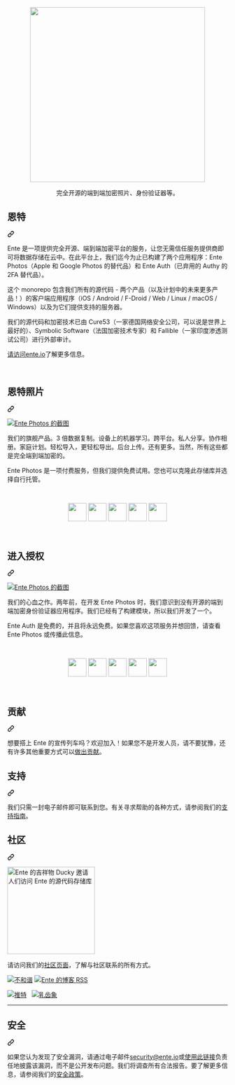 <div class="Box-sc-g0xbh4-0 bJMeLZ js-snippet-clipboard-copy-unpositioned" data-hpc="true"><article class="markdown-body entry-content container-lg" itemprop="text"><div align="center" dir="auto">
<a target="_blank" rel="noopener noreferrer" href="/ente-io/ente/blob/main/.github/assets/ente-rocketship.png"><img src="/ente-io/ente/raw/main/.github/assets/ente-rocketship.png" width="400" style="max-width: 100%;"></a>
<p dir="auto"><font style="vertical-align: inherit;"><font style="vertical-align: inherit;">完全开源的端到端加密照片、身份验证器等。</font></font></p>
</div>
<div class="markdown-heading" dir="auto"><h1 tabindex="-1" class="heading-element" dir="auto"><font style="vertical-align: inherit;"><font style="vertical-align: inherit;">恩特</font></font></h1><a id="user-content-ente" class="anchor" aria-label="固定链接：Ente" href="#ente"><svg class="octicon octicon-link" viewBox="0 0 16 16" version="1.1" width="16" height="16" aria-hidden="true"><path d="m7.775 3.275 1.25-1.25a3.5 3.5 0 1 1 4.95 4.95l-2.5 2.5a3.5 3.5 0 0 1-4.95 0 .751.751 0 0 1 .018-1.042.751.751 0 0 1 1.042-.018 1.998 1.998 0 0 0 2.83 0l2.5-2.5a2.002 2.002 0 0 0-2.83-2.83l-1.25 1.25a.751.751 0 0 1-1.042-.018.751.751 0 0 1-.018-1.042Zm-4.69 9.64a1.998 1.998 0 0 0 2.83 0l1.25-1.25a.751.751 0 0 1 1.042.018.751.751 0 0 1 .018 1.042l-1.25 1.25a3.5 3.5 0 1 1-4.95-4.95l2.5-2.5a3.5 3.5 0 0 1 4.95 0 .751.751 0 0 1-.018 1.042.751.751 0 0 1-1.042.018 1.998 1.998 0 0 0-2.83 0l-2.5 2.5a1.998 1.998 0 0 0 0 2.83Z"></path></svg></a></div>
<p dir="auto"><font style="vertical-align: inherit;"><font style="vertical-align: inherit;">Ente 是一项提供完全开源、端到端加密平台的服务，让您无需信任服务提供商即可将数据存储在云中。在此平台上，我们迄今为止已构建了两个应用程序：Ente Photos（Apple 和 Google Photos 的替代品）和 Ente Auth（已弃用的 Authy 的 2FA 替代品）。</font></font></p>
<p dir="auto"><font style="vertical-align: inherit;"><font style="vertical-align: inherit;">这个 monorepo 包含我们所有的源代码 - 两个产品（以及计划中的未来更多产品！）的客户端应用程序（iOS / Android / F-Droid / Web / Linux / macOS / Windows）以及为它们提供支持的服务器。</font></font></p>
<p dir="auto"><font style="vertical-align: inherit;"><font style="vertical-align: inherit;">我们的源代码和加密技术已由 Cure53（一家德国网络安全公司，可以说是世界上最好的）、Symbolic Software（法国加密技术专家）和 Fallible（一家印度渗透测试公司）进行外部审计。</font></font></p>
<p dir="auto"><font style="vertical-align: inherit;"></font><a href="https://ente.io" rel="nofollow"><font style="vertical-align: inherit;"><font style="vertical-align: inherit;">请访问ente.io</font></font></a><font style="vertical-align: inherit;"><font style="vertical-align: inherit;">了解更多信息</font><font style="vertical-align: inherit;">。</font></font></p>
<br>
<div class="markdown-heading" dir="auto"><h2 tabindex="-1" class="heading-element" dir="auto"><font style="vertical-align: inherit;"><font style="vertical-align: inherit;">恩特照片</font></font></h2><a id="user-content-ente-photos" class="anchor" aria-label="永久链接：Ente Photos" href="#ente-photos"><svg class="octicon octicon-link" viewBox="0 0 16 16" version="1.1" width="16" height="16" aria-hidden="true"><path d="m7.775 3.275 1.25-1.25a3.5 3.5 0 1 1 4.95 4.95l-2.5 2.5a3.5 3.5 0 0 1-4.95 0 .751.751 0 0 1 .018-1.042.751.751 0 0 1 1.042-.018 1.998 1.998 0 0 0 2.83 0l2.5-2.5a2.002 2.002 0 0 0-2.83-2.83l-1.25 1.25a.751.751 0 0 1-1.042-.018.751.751 0 0 1-.018-1.042Zm-4.69 9.64a1.998 1.998 0 0 0 2.83 0l1.25-1.25a.751.751 0 0 1 1.042.018.751.751 0 0 1 .018 1.042l-1.25 1.25a3.5 3.5 0 1 1-4.95-4.95l2.5-2.5a3.5 3.5 0 0 1 4.95 0 .751.751 0 0 1-.018 1.042.751.751 0 0 1-1.042.018 1.998 1.998 0 0 0-2.83 0l-2.5 2.5a1.998 1.998 0 0 0 0 2.83Z"></path></svg></a></div>
<p dir="auto"><a target="_blank" rel="noopener noreferrer" href="/ente-io/ente/blob/main/.github/assets/photos.png"><img src="/ente-io/ente/raw/main/.github/assets/photos.png" alt="Ente Photos 的截图" style="max-width: 100%;"></a></p>
<p dir="auto"><font style="vertical-align: inherit;"><font style="vertical-align: inherit;">我们的旗舰产品。3 倍数据复制。设备上的机器学习。跨平台。私人分享。协作相册。家庭计划。轻松导入，更&ZeroWidthSpace;&ZeroWidthSpace;轻松导出。后台上传。还有更多。当然，所有这些都是完全端到端加密的。</font></font></p>
<p dir="auto"><font style="vertical-align: inherit;"><font style="vertical-align: inherit;">Ente Photos 是一项付费服务&ZeroWidthSpace;&ZeroWidthSpace;，但我们提供免费试用。您也可以克隆此存储库并选择自行托管。</font></font></p>
<br>
<div align="center" dir="auto">
<p dir="auto"><a href="https://apps.apple.com/app/id1542026904" rel="nofollow"><img height="42" src="/ente-io/ente/raw/main/.github/assets/app-store-badge.svg" style="max-width: 100%;"></a>
<a href="https://play.google.com/store/apps/details?id=io.ente.photos" rel="nofollow"><img height="42" src="/ente-io/ente/raw/main/.github/assets/play-store-badge.png" style="max-width: 100%;"></a>
<a href="https://f-droid.org/packages/io.ente.photos.fdroid/" rel="nofollow"><img height="42" src="/ente-io/ente/raw/main/.github/assets/f-droid-badge.png" style="max-width: 100%;"></a>
<a href="https://ente.io/download/desktop" rel="nofollow"><img height="42" src="/ente-io/ente/raw/main/.github/assets/desktop-badge.png" style="max-width: 100%;"></a>
<a href="https://web.ente.io" rel="nofollow"><img height="42" src="/ente-io/ente/raw/main/.github/assets/web-badge.svg" style="max-width: 100%;"></a></p>
</div>
<br>
<div class="markdown-heading" dir="auto"><h2 tabindex="-1" class="heading-element" dir="auto"><font style="vertical-align: inherit;"><font style="vertical-align: inherit;">进入授权</font></font></h2><a id="user-content-ente-auth" class="anchor" aria-label="永久链接：Ente Auth" href="#ente-auth"><svg class="octicon octicon-link" viewBox="0 0 16 16" version="1.1" width="16" height="16" aria-hidden="true"><path d="m7.775 3.275 1.25-1.25a3.5 3.5 0 1 1 4.95 4.95l-2.5 2.5a3.5 3.5 0 0 1-4.95 0 .751.751 0 0 1 .018-1.042.751.751 0 0 1 1.042-.018 1.998 1.998 0 0 0 2.83 0l2.5-2.5a2.002 2.002 0 0 0-2.83-2.83l-1.25 1.25a.751.751 0 0 1-1.042-.018.751.751 0 0 1-.018-1.042Zm-4.69 9.64a1.998 1.998 0 0 0 2.83 0l1.25-1.25a.751.751 0 0 1 1.042.018.751.751 0 0 1 .018 1.042l-1.25 1.25a3.5 3.5 0 1 1-4.95-4.95l2.5-2.5a3.5 3.5 0 0 1 4.95 0 .751.751 0 0 1-.018 1.042.751.751 0 0 1-1.042.018 1.998 1.998 0 0 0-2.83 0l-2.5 2.5a1.998 1.998 0 0 0 0 2.83Z"></path></svg></a></div>
<p dir="auto"><a target="_blank" rel="noopener noreferrer" href="/ente-io/ente/blob/main/.github/assets/auth.png"><img src="/ente-io/ente/raw/main/.github/assets/auth.png" alt="Ente Photos 的截图" style="max-width: 100%;"></a></p>
<p dir="auto"><font style="vertical-align: inherit;"><font style="vertical-align: inherit;">我们的心血之作。两年前，在开发 Ente Photos 时，我们意识到没有开源的端到端加密身份验证器应用程序。我们已经有了构建模块，所以我们开发了一个。</font></font></p>
<p dir="auto"><font style="vertical-align: inherit;"><font style="vertical-align: inherit;">Ente Auth 是免费的，并且将永远免费。如果您喜欢这项服务并想回馈，请查看 Ente Photos 或传播此信息。</font></font></p>
<br>
<div align="center" dir="auto">
<p dir="auto"><a href="https://apps.apple.com/app/id6444121398" rel="nofollow"><img height="42" src="/ente-io/ente/raw/main/.github/assets/app-store-badge.svg" style="max-width: 100%;"></a>
<a href="https://play.google.com/store/apps/details?id=io.ente.auth" rel="nofollow"><img height="42" src="/ente-io/ente/raw/main/.github/assets/play-store-badge.png" style="max-width: 100%;"></a>
<a href="https://f-droid.org/packages/io.ente.auth/" rel="nofollow"><img height="42" src="/ente-io/ente/raw/main/.github/assets/f-droid-badge.png" style="max-width: 100%;"></a>
<a href="https://github.com/ente-io/ente/releases?q=tag%3Aauth-v3"><img height="42" src="/ente-io/ente/raw/main/.github/assets/desktop-badge.png" style="max-width: 100%;"></a>
<a href="https://auth.ente.io" rel="nofollow"><img height="42" src="/ente-io/ente/raw/main/.github/assets/web-badge.svg" style="max-width: 100%;"></a></p>
</div>
<br>
<div class="markdown-heading" dir="auto"><h2 tabindex="-1" class="heading-element" dir="auto"><font style="vertical-align: inherit;"><font style="vertical-align: inherit;">贡献</font></font></h2><a id="user-content-contributing" class="anchor" aria-label="永久链接：贡献" href="#contributing"><svg class="octicon octicon-link" viewBox="0 0 16 16" version="1.1" width="16" height="16" aria-hidden="true"><path d="m7.775 3.275 1.25-1.25a3.5 3.5 0 1 1 4.95 4.95l-2.5 2.5a3.5 3.5 0 0 1-4.95 0 .751.751 0 0 1 .018-1.042.751.751 0 0 1 1.042-.018 1.998 1.998 0 0 0 2.83 0l2.5-2.5a2.002 2.002 0 0 0-2.83-2.83l-1.25 1.25a.751.751 0 0 1-1.042-.018.751.751 0 0 1-.018-1.042Zm-4.69 9.64a1.998 1.998 0 0 0 2.83 0l1.25-1.25a.751.751 0 0 1 1.042.018.751.751 0 0 1 .018 1.042l-1.25 1.25a3.5 3.5 0 1 1-4.95-4.95l2.5-2.5a3.5 3.5 0 0 1 4.95 0 .751.751 0 0 1-.018 1.042.751.751 0 0 1-1.042.018 1.998 1.998 0 0 0-2.83 0l-2.5 2.5a1.998 1.998 0 0 0 0 2.83Z"></path></svg></a></div>
<p dir="auto"><font style="vertical-align: inherit;"><font style="vertical-align: inherit;">想要搭上 Ente 的宣传列车吗？欢迎加入！如果您不是开发人员，请不要犹豫，还有许多其他重要方式可以</font></font><a href="/ente-io/ente/blob/main/CONTRIBUTING.md"><font style="vertical-align: inherit;"><font style="vertical-align: inherit;">做出贡献</font></font></a><font style="vertical-align: inherit;"><font style="vertical-align: inherit;">。</font></font></p>
<div class="markdown-heading" dir="auto"><h2 tabindex="-1" class="heading-element" dir="auto"><font style="vertical-align: inherit;"><font style="vertical-align: inherit;">支持</font></font></h2><a id="user-content-support" class="anchor" aria-label="固定链接：支持" href="#support"><svg class="octicon octicon-link" viewBox="0 0 16 16" version="1.1" width="16" height="16" aria-hidden="true"><path d="m7.775 3.275 1.25-1.25a3.5 3.5 0 1 1 4.95 4.95l-2.5 2.5a3.5 3.5 0 0 1-4.95 0 .751.751 0 0 1 .018-1.042.751.751 0 0 1 1.042-.018 1.998 1.998 0 0 0 2.83 0l2.5-2.5a2.002 2.002 0 0 0-2.83-2.83l-1.25 1.25a.751.751 0 0 1-1.042-.018.751.751 0 0 1-.018-1.042Zm-4.69 9.64a1.998 1.998 0 0 0 2.83 0l1.25-1.25a.751.751 0 0 1 1.042.018.751.751 0 0 1 .018 1.042l-1.25 1.25a3.5 3.5 0 1 1-4.95-4.95l2.5-2.5a3.5 3.5 0 0 1 4.95 0 .751.751 0 0 1-.018 1.042.751.751 0 0 1-1.042.018 1.998 1.998 0 0 0-2.83 0l-2.5 2.5a1.998 1.998 0 0 0 0 2.83Z"></path></svg></a></div>
<p dir="auto"><font style="vertical-align: inherit;"><font style="vertical-align: inherit;">我们只需一封电子邮件即可联系到您。有关寻求帮助的各种方式，请参阅我们的</font></font><a href="/ente-io/ente/blob/main/SUPPORT.md"><font style="vertical-align: inherit;"><font style="vertical-align: inherit;">支持指南</font></font></a><font style="vertical-align: inherit;"><font style="vertical-align: inherit;">。</font></font></p>
<div class="markdown-heading" dir="auto"><h2 tabindex="-1" class="heading-element" dir="auto"><font style="vertical-align: inherit;"><font style="vertical-align: inherit;">社区</font></font></h2><a id="user-content-community" class="anchor" aria-label="固定链接：社区" href="#community"><svg class="octicon octicon-link" viewBox="0 0 16 16" version="1.1" width="16" height="16" aria-hidden="true"><path d="m7.775 3.275 1.25-1.25a3.5 3.5 0 1 1 4.95 4.95l-2.5 2.5a3.5 3.5 0 0 1-4.95 0 .751.751 0 0 1 .018-1.042.751.751 0 0 1 1.042-.018 1.998 1.998 0 0 0 2.83 0l2.5-2.5a2.002 2.002 0 0 0-2.83-2.83l-1.25 1.25a.751.751 0 0 1-1.042-.018.751.751 0 0 1-.018-1.042Zm-4.69 9.64a1.998 1.998 0 0 0 2.83 0l1.25-1.25a.751.751 0 0 1 1.042.018.751.751 0 0 1 .018 1.042l-1.25 1.25a3.5 3.5 0 1 1-4.95-4.95l2.5-2.5a3.5 3.5 0 0 1 4.95 0 .751.751 0 0 1-.018 1.042.751.751 0 0 1-1.042.018 1.998 1.998 0 0 0-2.83 0l-2.5 2.5a1.998 1.998 0 0 0 0 2.83Z"></path></svg></a></div>
<p dir="auto"><a target="_blank" rel="noopener noreferrer" href="/ente-io/ente/blob/main/.github/assets/ente-ducky.png"><img src="/ente-io/ente/raw/main/.github/assets/ente-ducky.png" width="200" alt="Ente 的吉祥物 Ducky 邀请人们访问 Ente 的源代码存储库" style="max-width: 100%;"></a></p>
<p dir="auto"><font style="vertical-align: inherit;"><font style="vertical-align: inherit;">请访问我们的</font></font><a href="https://ente.io/community" rel="nofollow"><font style="vertical-align: inherit;"><font style="vertical-align: inherit;">社区页面</font></font></a><font style="vertical-align: inherit;"><font style="vertical-align: inherit;">，了解与社区联系的所有方式。</font></font></p>
<p dir="auto"><a href="https://discord.gg/z2YVKkycX3" rel="nofollow"><img src="https://camo.githubusercontent.com/f048595885158cddce9e5fa30340dbcd61330fd8b5a8ae2d7f28d3445f08231e/68747470733a2f2f696d672e736869656c64732e696f2f646973636f72642f3934383933373931383334373630383038353f7374796c653d666f722d7468652d6261646765266c6f676f3d446973636f7264266c6f676f436f6c6f723d7768697465266c6162656c3d446973636f7264" alt="不和谐" data-canonical-src="https://img.shields.io/discord/948937918347608085?style=for-the-badge&amp;logo=Discord&amp;logoColor=white&amp;label=Discord" style="max-width: 100%;"></a>
<a href="https://ente.io/blog/rss.xml" rel="nofollow"><img src="https://camo.githubusercontent.com/682acdf9e21a80ae6759e73576dff7326ce3d080925207ef2ab33250a7ad0993/68747470733a2f2f696d672e736869656c64732e696f2f62616467652f626c6f672d7273732d4638383930303f7374796c653d666f722d7468652d6261646765266c6f676f3d727373266c6f676f436f6c6f723d7768697465" alt="Ente 的博客 RSS" data-canonical-src="https://img.shields.io/badge/blog-rss-F88900?style=for-the-badge&amp;logo=rss&amp;logoColor=white" style="max-width: 100%;"></a></p>
<p dir="auto"><a href="https://twitter.com/enteio" rel="nofollow"><img src="/ente-io/ente/raw/main/.github/assets/twitter.svg" alt="推特" style="max-width: 100%;"></a> &nbsp; <a href="https://mstdn.social/@ente" rel="nofollow"><img src="/ente-io/ente/raw/main/.github/assets/mastodon.svg" alt="乳齿象" style="max-width: 100%;"></a></p>
<hr>
<div class="markdown-heading" dir="auto"><h2 tabindex="-1" class="heading-element" dir="auto"><font style="vertical-align: inherit;"><font style="vertical-align: inherit;">安全</font></font></h2><a id="user-content-security" class="anchor" aria-label="固定链接：安全" href="#security"><svg class="octicon octicon-link" viewBox="0 0 16 16" version="1.1" width="16" height="16" aria-hidden="true"><path d="m7.775 3.275 1.25-1.25a3.5 3.5 0 1 1 4.95 4.95l-2.5 2.5a3.5 3.5 0 0 1-4.95 0 .751.751 0 0 1 .018-1.042.751.751 0 0 1 1.042-.018 1.998 1.998 0 0 0 2.83 0l2.5-2.5a2.002 2.002 0 0 0-2.83-2.83l-1.25 1.25a.751.751 0 0 1-1.042-.018.751.751 0 0 1-.018-1.042Zm-4.69 9.64a1.998 1.998 0 0 0 2.83 0l1.25-1.25a.751.751 0 0 1 1.042.018.751.751 0 0 1 .018 1.042l-1.25 1.25a3.5 3.5 0 1 1-4.95-4.95l2.5-2.5a3.5 3.5 0 0 1 4.95 0 .751.751 0 0 1-.018 1.042.751.751 0 0 1-1.042.018 1.998 1.998 0 0 0-2.83 0l-2.5 2.5a1.998 1.998 0 0 0 0 2.83Z"></path></svg></a></div>
<p dir="auto"><font style="vertical-align: inherit;"><font style="vertical-align: inherit;">如果您认为发现了安全漏洞，请通过电子邮件</font></font><a href="mailto:security@ente.io"><font style="vertical-align: inherit;"><font style="vertical-align: inherit;">security@ente.io</font></font></a><font style="vertical-align: inherit;"><font style="vertical-align: inherit;">或</font></font><a href="https://github.com/ente-io/ente/security/advisories/new"><font style="vertical-align: inherit;"><font style="vertical-align: inherit;">使用此链接</font></font></a><font style="vertical-align: inherit;"><font style="vertical-align: inherit;">负责任地披露该漏洞，而不是公开发布问题。我们将调查所有合法报告。要了解更多信息，请参阅我们的</font></font><a href="/ente-io/ente/blob/main/SECURITY.md"><font style="vertical-align: inherit;"><font style="vertical-align: inherit;">安全政策</font></font></a><font style="vertical-align: inherit;"><font style="vertical-align: inherit;">。</font></font></p>
</article></div>
